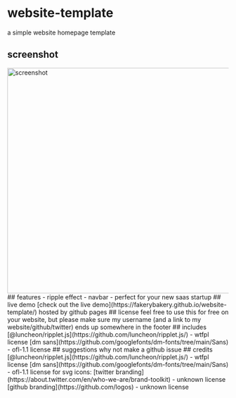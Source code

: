 # website-template
a simple website homepage template
## screenshot
<img width="512" alt="screenshot" src="https://user-images.githubusercontent.com/76186054/236087300-f2931ec9-79e2-441f-afbf-f703fd5b539a.png">
## features
 - ripple effect
 - navbar
 - perfect for your new saas startup
## live demo
[check out the live demo](https://fakerybakery.github.io/website-template/) hosted by github pages
## license
feel free to use this for free on your website, but please make sure my username (and a link to my website/github/twitter) ends up somewhere in the footer
## includes
[@luncheon/ripplet.js](https://github.com/luncheon/ripplet.js/) - wtfpl license
[dm sans](https://github.com/googlefonts/dm-fonts/tree/main/Sans) - ofl-1.1 license
## suggestions
why not make a github issue
## credits
[@luncheon/ripplet.js](https://github.com/luncheon/ripplet.js/) - wtfpl license
[dm sans](https://github.com/googlefonts/dm-fonts/tree/main/Sans) - ofl-1.1 license
for svg icons:
[twitter branding](https://about.twitter.com/en/who-we-are/brand-toolkit) - unknown license
[github branding](https://github.com/logos) - unknown license
